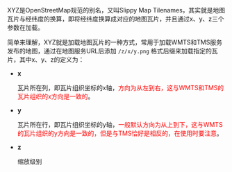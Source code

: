  XYZ是OpenStreetMap规范的别名，又叫Slippy Map Tilenames，其实就是地图瓦片与经纬度的换算，即将经纬度换算成对应的地图瓦片，并且通过x、y、z三个参数在加载。



简单来理解，XYZ就是加载地图瓦片的一种方式，常用于加载WMTS和TMS服务发布的地图，通过在地图服务URL后添加 `/z/x/y.png` 格式后缀来加载指定的瓦片，其中x、y、z的定义为：

- **x**

  瓦片所在列，即瓦片组织坐标的x轴，<font color="red">方向为从左到右，这与WMTS和TMS的瓦片组织的x方向是一致的</font>。

- **y**

  瓦片所在行，即瓦片组织坐标的y轴，<font color="red">一般默认方向为从上到下，这与WMTS的瓦片组织的y方向是一致的，但是与TMS恰好是相反的，在使用时要注意</font>。

- **z**

  缩放级别

